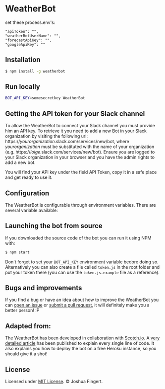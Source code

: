 # WeatherBot

set these process.env's:

	"apiToken": "",
	"weatherBotUserName": "",
	"forecastApiKey": "",
	"googleApiKey": ""




## Installation

```bash
$ npm install -g weatherbot
```

## Run locally

```bash
BOT_API_KEY=somesecretkey WeatherBot
```


## Getting the API token for your Slack channel

To allow the WeatherBot to connect your Slack channel you must provide him an API key. To retrieve it you need to add a new Bot in your Slack organization by visiting the following url: https://*yourorganization*.slack.com/services/new/bot, where *yourorganization* must be substituted with the name of your organization (e.g. https://*loige*.slack.com/services/new/bot). Ensure you are logged to your Slack organization in your browser and you have the admin rights to add a new bot.

You will find your API key under the field API Token, copy it in a safe place and get ready to use it.


## Configuration

The WeatherBot is configurable through environment variables. There are several variable available:


## Launching the bot from source

If you downloaded the source code of the bot you can run it using NPM with:

```bash
$ npm start
```

Don't forget to set your `BOT_API_KEY` environment variable bedore doing so. Alternatively you can also create a file called `token.js` in the root folder and put your token there (you can use the `token.js.example` file as a reference).


## Bugs and improvements

If you find a bug or have an idea about how to improve the WeatherBot you can [open an issue](https://github.com/lmammino/WeatherBot/issues) or [submit a pull request](https://github.com/lmammino/WeatherBot/pulls), it will definitely make you a better person! :P


## Adapted from:

The WeatherBot has been developed in collaboration with [Scotch.io](https://scotch.io). A [very detailed article](https://scotch.io/tutorials/building-a-slack-bot-with-node-js-and-chuck-norris-super-powers) has been published to explain every single line of code. It also explains you how to deploy the bot on a free Heroku instance, so you should give it a shot! 



## License

Licensed under [MIT License](LICENSE). © Joshua Fingert.
